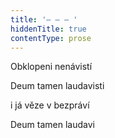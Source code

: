 ```yaml
---
title: '– – – '
hiddenTitle: true
contentType: prose
---
```


Obklopeni nenávistí

Deum tamen laudavisti

i já věze v bezpráví

Deum tamen laudavi
